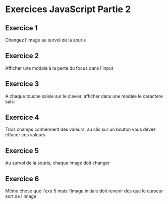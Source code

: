 # Exercices JavaScript Partie 2

## Exercice 1

Changez l'image au survol de la souris

## Exercice 2

Afficher une modale à la perte du focus dans l'input

## Exercice 3

A chaque touche saisie sur le clavier, afficher dans une modale le caractère saisi

## Exercice 4

Trois champs contiennent des valeurs, au clic sur un bouton vous devez effacer ces valeurs

## Exercice 5

Au survol de la souris, chaque image doit changer

## Exercice 6

Même chose que l'exo 5 mais l'image initiale doit revenir dès que le curseur sort de l'image

